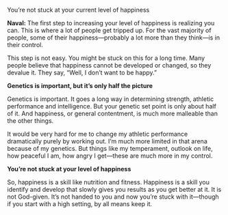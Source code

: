 



You’re not stuck at your current level of happiness

**Naval:** The first step to increasing your level of happiness is realizing you can. This is where a lot of people get tripped up. For the vast majority of people, some of their happiness—probably a lot more than they think—is in their control.

This step is not easy. You might be stuck on this for a long time. Many people believe that happiness cannot be developed or changed, so they devalue it. They say, “Well, I don’t want to be happy.”

**Genetics is important, but it’s only half the picture**

Genetics is important. It goes a long way in determining strength, athletic performance and intelligence. But your genetic set point is only about half of it. And happiness, or general contentment, is much more malleable than the other things. 

It would be very hard for me to change my athletic performance dramatically purely by working out. I’m much more limited in that arena because of my genetics. But things like my temperament, outlook on life, how peaceful I am, how angry I get—these are much more in my control.

**You’re not stuck at your level of happiness**

So, happiness is a skill like nutrition and fitness. Happiness is a skill you identify and develop that slowly gives you results as you get better at it. It is not God-given. It’s not handed to you and now you’re stuck with it—though if you start with a high setting, by all means keep it.